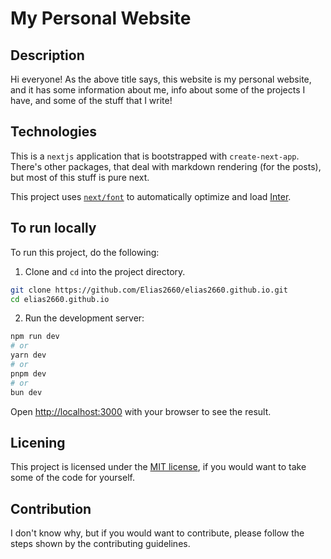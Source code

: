 # My Personal Website

## Description

Hi everyone! As the above title says, this website is my personal website, and it has some information about me, info about some of the projects I have, and some of the stuff that I write!

## Technologies

This is a `nextjs` application that is bootstrapped with `create-next-app`. There's other packages, that deal with markdown rendering (for the posts), but most of this stuff is pure next.

This project uses [`next/font`](https://nextjs.org/docs/app/building-your-application/optimizing/fonts) to automatically optimize and load [Inter](https://vercel.com/font).

## To run locally

To run this project, do the following:

1. Clone and `cd` into the project directory.

```sh
git clone https://github.com/Elias2660/elias2660.github.io.git
cd elias2660.github.io
```

2. Run the development server:

```bash
npm run dev
# or
yarn dev
# or
pnpm dev
# or
bun dev
```

Open [http://localhost:3000](http://localhost:3000) with your browser to see the result.

## Licening

This project is licensed under the [MIT license](LICENSE), if you would want to take some of the code for yourself.

## Contribution

I don't know why, but if you would want to contribute, please follow the steps shown by the contributing guidelines.
